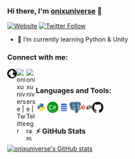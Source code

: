 ### Hi there, I'm [onixuniverse][website] 👋 

[![Website](https://img.shields.io/website?label=onixuniverse.github.io&style=for-the-badge&url=https%3A%2F%2Fonixuniverse.github.io%2F)](https://onixuniverse.github.io)
[![Twitter Follow](https://img.shields.io/twitter/follow/onixuniverse?style=for-the-badge)](https://twitter.com/onixuniverse)


- 🌱 I’m currently learning Python & Unity

### Connect with me:

[<img align="left" alt="onixuniverse.github.io" width="22px" src="https://raw.githubusercontent.com/iconic/open-iconic/master/svg/globe.svg" />][website]
[<img align="left" alt="onixuniverse | Twitter" width="22px" src="https://cdn.jsdelivr.net/npm/simple-icons@v3/icons/twitter.svg" />][twitter]
[<img align="left" alt="onixuniverse | Telegram" width="22px" src="https://cdn.jsdelivr.net/npm/simple-icons@v3/icons/telegram.svg" />][telegram]

<br />

### Languages and Tools:

<img align="left" alt="Python" width="26px" src="https://raw.githubusercontent.com/github/explore/80688e429a7d4ef2fca1e82350fe8e3517d3494d/topics/python/python.png"/>
<img align="left" alt="C#" width="26px" src="https://raw.githubusercontent.com/github/explore/80688e429a7d4ef2fca1e82350fe8e3517d3494d/topics/csharp/csharp.png"/>
<img align="left" alt="SQL" width="26px" src="https://raw.githubusercontent.com/github/explore/80688e429a7d4ef2fca1e82350fe8e3517d3494d/topics/sql/sql.png"/>
<img align="left" alt="PostgreSQL" width="26px" src="https://raw.githubusercontent.com/github/explore/80688e429a7d4ef2fca1e82350fe8e3517d3494d/topics/postgresql/postgresql.png"/>
<img align="left" alt="Git" width="26px" src="https://raw.githubusercontent.com/github/explore/80688e429a7d4ef2fca1e82350fe8e3517d3494d/topics/git/git.png"/>
<img align="left" alt="GitHub" width="26px" src="https://raw.githubusercontent.com/github/explore/78df643247d429f6cc873026c0622819ad797942/topics/github/github.png"/>

<br />
<br />


### :zap: GitHub Stats
[![onixuniverse's GitHub stats](https://github-readme-stats.vercel.app/api?username=onixuniverse&show_icons=true)](https://github.com/onixuniverse/github-readme-stats)

[website]: https://onixuniverse.github.io/
[twitter]: https://twitter.com/onixuniverse
[telegram]: https://t.me/dmuniverse17
